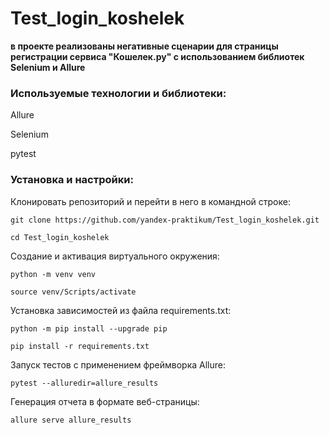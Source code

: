 # Test_login_koshelek

**в проекте реализованы негативные сценарии для страницы регистрации сервиса "Кошелек.ру" с использованием библиотек Selenium и Allure**

### Используемые технологии и библиотеки:

Allure

Selenium

pytest

### Установка и настройки:

Клонировать репозиторий и перейти в него в командной строке:

`git clone https://github.com/yandex-praktikum/Test_login_koshelek.git`

`cd Test_login_koshelek`

Cоздание и активация виртуального окружения:

`python -m venv venv`

`source venv/Scripts/activate`

Установка зависимостей из файла requirements.txt:

`python -m pip install --upgrade pip`

`pip install -r requirements.txt`

Запуск тестов с применением фреймворка Allure:

`pytest --alluredir=allure_results`

Генерация отчета в формате веб-страницы:

`allure serve allure_results`